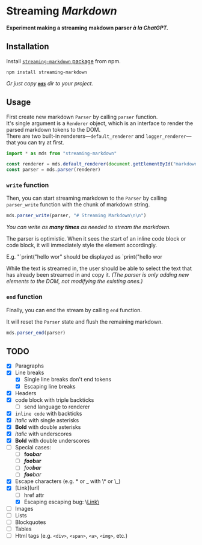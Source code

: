 # Streaming *Markdown*

**Experiment making a streaming makdown parser *à la ChatGPT.***

## Installation

Install [`streaming-markdown` package](https://www.npmjs.com/package/streaming-markdown) from npm.

```
npm install streaming-markdown
```

*Or just copy [**`mds`**](https://github.com/thetarnav/streaming-markdown/blob/main/mds) dir to your project.*

## Usage

First create new markdown `Parser` by calling `parser` function.\
It's single argument is a `Renderer` object, which is an interface to render the parsed markdown tokens to the DOM.\
There are two built-in renderers—`default_renderer` and `logger_renderer`—that you can try at first.

```js
import * as mds from "streaming-markdown"

const renderer = mds.default_renderer(document.getElementById("markdown"))
const parser = mds.parser(renderer)
```

### `write` function

Then, you can start streaming markdown to the `Parser` by calling `parser_write` function with the chunk of markdown string.

```js
mds.parser_write(parser, "# Streaming Markdown\n\n")
```

*You can write as **many times** as needed to stream the markdown.*

The parser is optimistic.
When it sees the start of an inline code block or code block,
it will immediately style the element accordingly.

E.g. "\`print("hello wor" should be displayed as `print("hello wor

While the text is streamed in, the user should be able to select the text that has already been streamed in and copy it.
*(The parser is only adding new elements to the DOM, not modifying the existing ones.)*

### `end` function

Finally, you can end the stream by calling `end` function.

It will reset the `Parser` state and flush the remaining markdown.

```js
mds.parser_end(parser)
```

## TODO

- [x] Paragraphs
- [x] Line breaks
    - [x] Single line breaks don't end tokens
    - [x] Escaping line breaks
- [x] Headers
- [x] code block with triple backticks
    - [ ] send language to renderer
- [x] `inline code` with backticks
- [x] *italic* with single asterisks
- [x] **Bold** with double asterisks
- [x] _italic_ with underscores
- [x] __Bold__ with double underscores
- [ ] Special cases:
    - [ ] **foo*bar***
    - [ ] ***foo*bar**
    - [ ] *foo**bar***
    - [ ] ***foo**bar*
- [x] Escape characters (e.g. \* or \_ with \\\* or \\\_)
- [x] \[Link\](url)
    - [ ] href attr
    - [x] Escaping escaping bug: \\[Link\\](url)
- [ ] Images
- [ ] Lists
- [ ] Blockquotes
- [ ] Tables
- [ ] Html tags (e.g. `<div>`, `<span>`, `<a>`, `<img>`, etc.)